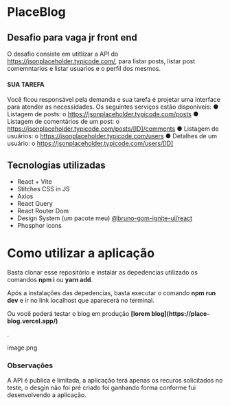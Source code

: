# PlaceBlog

## Desafio para vaga jr front end

O desafio consiste em utitlizar a API do https://jsonplaceholder.typicode.com/, para listar posts, listar post comemntarios e listar usuarios e o perfil dos mesmos.

#### SUA TAREFA
Você ficou responsável pela demanda e sua tarefa é projetar uma interface para atender as
necessidades. Os seguintes serviços estão disponíveis:
● Listagem de posts:
o https://jsonplaceholder.typicode.com/posts
● Listagem de comentários de um post:
o https://jsonplaceholder.typicode.com/posts/[ID]/comments
● Listagem de usuários:
o https://jsonplaceholder.typicode.com/users
● Detalhes de um usuário:
o https://jsonplaceholder.typicode.com/users/[ID]

## Tecnologias utilizadas
- React + Vite 
- Stitches CSS in JS
- Axios
- React Query
- React Router Dom
- Design System (um pacote meu) [@bruno-gom-ignite-ui/react](https://www.npmjs.com/package/@bruno-gom-ignite-ui/react)
- Phosphor icons

# Como utilizar a aplicação
Basta clonar esse repositório e instalar as depedencias utilizado os comandos <b>npm i</b> ou <b>yarn add</b>.
<p> Após a instalações das depedencias, basta executar o comando <b>npm run dev</b> e ir no link localhost que aparecerá no terminal.</p>

<p>Ou você poderá testar o blog em produção <b>[lorem blog](https://place-blog.vercel.app/)</b></p>.

image.png

### Observações
A API é publica e limitada, a aplicação terá apenas os recuros solicitados no teste, o desgin não foi pré criado foi ganhando forma conforme fui desenvolvendo a aplicação.